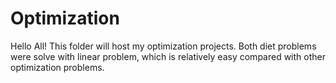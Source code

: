# Optimization
Hello All! This folder will host my optimization projects. 
Both diet problems were solve with linear problem, which is relatively easy compared with other optimization problems. 
